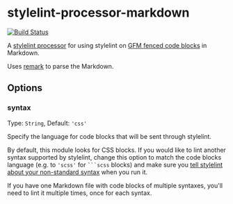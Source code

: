 # stylelint-processor-markdown

[![Build Status](https://travis-ci.org/mapbox/stylelint-processor-markdown.svg?branch=master)](https://travis-ci.org/mapbox/stylelint-processor-markdown)

A [stylelint processor](http://stylelint.io/user-guide/configuration/#processors) for using stylelint on [GFM fenced code blocks](https://help.github.com/articles/creating-and-highlighting-code-blocks/) in Markdown.

Uses [remark](https://github.com/wooorm/remark) to parse the Markdown.

## Options

### syntax

Type: `String`, Default: `'css'`

Specify the language for code blocks that will be sent through stylelint.

By default, this module looks for CSS blocks. If you would like to lint another syntax supported by stylelint, change this option to match the code blocks language (e.g. to `'scss'` for <code>```scss</code> blocks) and make sure you [tell stylelint about your non-standard syntax](http://stylelint.io/user-guide/css-processors/) when you run it.

If you have one Markdown file with code blocks of multiple syntaxes, you'll need to lint it multiple times, once for each syntax.
